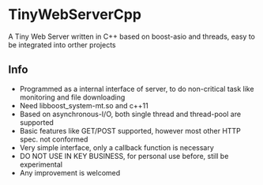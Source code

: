 TinyWebServerCpp
================

A Tiny Web Server written in C++ based on boost-asio and threads, easy to be integrated into orther projects

Info
--------
 - Programmed as a internal interface of server, to do non-critical task like monitoring and file downloading
 - Need libboost\_system-mt.so and c++11
 - Based on asynchronous-I/O, both single thread and thread-pool are supported
 - Basic features like GET/POST supported, however most other HTTP spec. not conformed
 - Very simple interface, only a callback function is necessary
 - DO NOT USE IN KEY BUSINESS, for personal use before, still be experimental
 - Any improvement is welcomed
